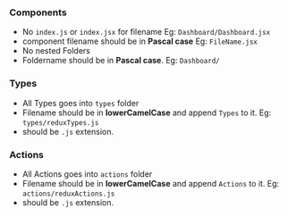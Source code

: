 ### Components

* No `index.js` or `index.jsx` for filename Eg: `Dashboard/Dashboard.jsx`
* component filename should be in **Pascal case** Eg: `FileName.jsx`
* No nested Folders
* Foldername should be in **Pascal case**. Eg: `Dashboard/`


### Types

* All Types goes into `types` folder
* Filename should be in **lowerCamelCase** and append `Types` to it. Eg: `types/reduxTypes.js`
* should be `.js` extension.

### Actions
* All Actions goes into `actions` folder
* Filename should be in **lowerCamelCase** and append `Actions` to it. Eg: `actions/reduxActions.js`
* should be `.js` extension.
